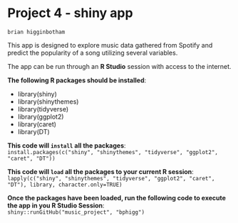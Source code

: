 # Project 4 - shiny app
`brian higginbotham`

This app is designed to explore music data gathered from Spotify and predict the popularity of a song utilizing several variables.

The app can be run through an **R Studio** session with access to the internet. 

**The following R packages should be installed**:
* library(shiny)
* library(shinythemes)
* library(tidyverse)
* library(ggplot2)
* library(caret)
* library(DT)

**This code will `install` all the packages**:  
`install.packages(c("shiny", "shinythemes", "tidyverse", "ggplot2", "caret", "DT"))`

**This code will `load` all the packages to your current R session**:  
`lapply(c("shiny", "shinythemes", "tidyverse", "ggplot2", "caret", "DT"), library, character.only=TRUE)`

**Once the packages have been loaded, run the following code to execute the app in you R Studio Session**:  
`shiny::runGitHub("music_project", "bphigg")`
